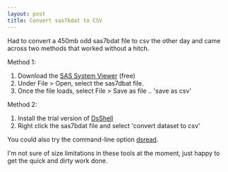 ```yaml
---
layout: post
title: Convert sas7bdat to CSV
---
```


Had to convert a 450mb odd sas7bdat file to csv the other day and came across two methods that worked without a hitch.

Method 1:

1. Download the [SAS System Viewer](http://support.sas.com/demosdownloads/sysdep_t1.jsp?packageID=000176) (free)
2. Under File > Open, select the sas7dbat file. 
3. Once the file loads, select File > Save as file .. 'save as csv'

Method 2:

1. Install the trial version of [DsShell](http://www.oview.co.uk/dsshell/)
2. Right click the sas7bdat file and select 'convert dataset to csv'

You could also try  the command-line option [dsread](http://www.oview.co.uk/dsread/).

I'm not sure of size limitations in these tools at the moment, just happy to get the quick and dirty work done.
